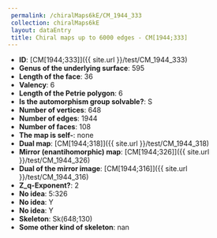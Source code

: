 ```yaml
--- 
 permalink: /chiralMaps6kE/CM_1944_333 
 collection: chiralMaps6kE
 layout: dataEntry
 title: Chiral maps up to 6000 edges - CM[1944;333]
---
```


- **ID**: [CM[1944;333]]({{ site.url }}/test/CM_1944_333)
- **Genus of the underlying surface**: 595
- **Length of the face**: 36
- **Valency**: 6
- **Length of the Petrie polygon**: 6
- **Is the automorphism group solvable?**: S
- **Number of vertices**: 648
- **Number of edges**: 1944
- **Number of faces**: 108
- **The map is self-**: none
- **Dual map**: [CM[1944;318]]({{ site.url }}/test/CM_1944_318)
- **Mirror (enantihomorphic) map**: [CM[1944;326]]({{ site.url }}/test/CM_1944_326)
- **Dual of the mirror image**: [CM[1944;316]]({{ site.url }}/test/CM_1944_316)
- **Z_q-Exponent?**: 2
- **No idea**:  5:326
- **No idea**: Y
- **No idea**: Y
- **Skeleton**: Sk(648;130)
- **Some other kind of skeleton**: nan
